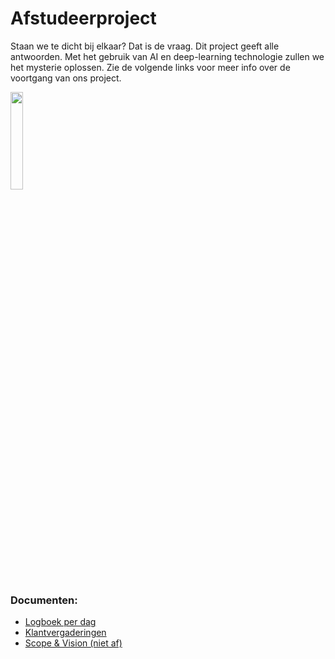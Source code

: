 # Afstudeerproject
Staan we te dicht bij elkaar? Dat is de vraag.
Dit project geeft alle antwoorden. Met het gebruik van AI en deep-learning technologie zullen we het mysterie oplossen. 
Zie de volgende links voor meer info over de voortgang van ons project.

<img src="https://www.osiztechnologies.com/asset/images/inner-pages/ai_ml/artificial-intelligence-(ai)-&-machine-learning-(ml).png" width="20%"></img>
### Documenten:
* [Logboek per dag](https://github.com/martijnmeeldijk/afstudeerproject/blob/master/docs/dagverslagen.md)
* [Klantvergaderingen](https://github.com/martijnmeeldijk/afstudeerproject/blob/master/docs/klantvergaderingen.md)
* [Scope & Vision (niet af)](https://github.com/martijnmeeldijk/afstudeerproject/blob/master/docs/Scope%20%26%20Vision.md)

